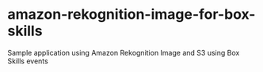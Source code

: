 # amazon-rekognition-image-for-box-skills
Sample application using Amazon Rekognition Image and S3 using Box Skills events
